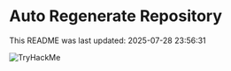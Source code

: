 # Auto Regenerate Repository

This README was last updated: 2025-07-28 23:56:31

 ![TryHackMe](https://tryhackme.com/badge/533634)